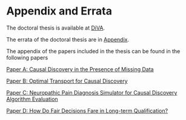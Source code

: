 # Appendix and Errata

The doctoral thesis is available at [DiVA](http://kth.diva-portal.org/smash/person.jsf?pid=authority-person%3A72497&dswid=9284).

The errata of the doctoral thesis are in [Appendix](https://github.com/TURuibo/appendix/blob/main/errata.pdf). 

The appendix of the papers included in the thesis can be found in the following papers

[Paper A: Causal Discovery in the Presence of Missing Data](https://proceedings.mlr.press/v89/tu19a.html)

[Paper B: Optimal Transport for Causal Discovery](https://arxiv.org/abs/2010.11300)

[Paper C: Neuropathic Pain Diagnosis Simulator for Causal Discovery Algorithm Evaluation](https://arxiv.org/abs/2201.09366)

[Paper D: How Do Fair Decisions Fare in Long-term Qualification?](https://arxiv.org/abs/1906.01732)

